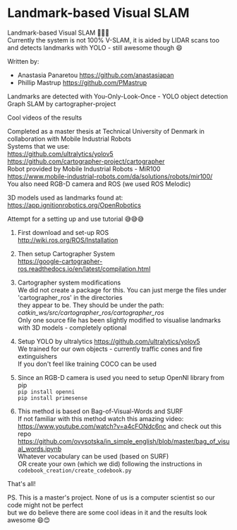 # Landmark-based Visual SLAM

Landmark-based Visual SLAM 🤖🤖🤖  
Currently the system is not 100% V-SLAM, it is aided by LIDAR scans too and detects landmarks with YOLO - still awesome though 😄  

Written by: 
  * Anastasia Panaretou https://github.com/anastasiapan
  * Phillip Mastrup https://github.com/PMastrup

Landmarks are detected with You-Only-Look-Once - YOLO object detection  
Graph SLAM by cartographer-project  

Cool videos of the results


Completed as a master thesis at Technical University of Denmark in collaboration with Mobile Industrial Robots  
Systems that we use:  
https://github.com/ultralytics/yolov5  
https://github.com/cartographer-project/cartographer  
Robot provided by Mobile Industrial Robots - MiR100  
https://www.mobile-industrial-robots.com/da/solutions/robots/mir100/  
You also need RGB-D camera and ROS (we used ROS Melodic)  

3D models used as landmarks found at:  
https://app.ignitionrobotics.org/OpenRobotics  

Attempt for a setting up and use tutorial 😅😅😅

1. First download and set-up ROS  
   http://wiki.ros.org/ROS/Installation  

2. Then setup Cartographer System  
   https://google-cartographer-ros.readthedocs.io/en/latest/compilation.html  

3. Cartographer system modifications  
   We did not create a package for this. You can just merge the files under 'cartographer_ros' in the directories  
   they appear to be. They should be under the path: *catkin_ws/src/cartographer_ros/cartographer_ros*  
   Only one source file has been slightly modified to visualise landmarks with 3D models - completely optional  

3. Setup YOLO by ultralytics https://github.com/ultralytics/yolov5  
   We trained for our own objects - currently traffic cones and fire extinguishers  
   If you don't feel like training COCO can be used  
   
4. Since an RGB-D camera is used you need to setup OpenNI library from pip     
   `pip install openni`  
   `pip install primesense`  
   
5. This method is based on Bag-of-Visual-Words and SURF  
   If not familiar with this method watch this amazing video:  
   https://www.youtube.com/watch?v=a4cFONdc6nc 
   and check out this repo  
   https://github.com/ovysotska/in_simple_english/blob/master/bag_of_visual_words.ipynb  
   Whatever vocabulary can be used (based on SURF)  
   OR create your own (which we did) following the instructions in `codebook_creation/create_codebook.py`  

That's all!

PS. This is a master's project. None of us is a computer scientist so our code might not be perfect  
but we do believe there are some cool ideas in it and the results look awesome 😄😊
